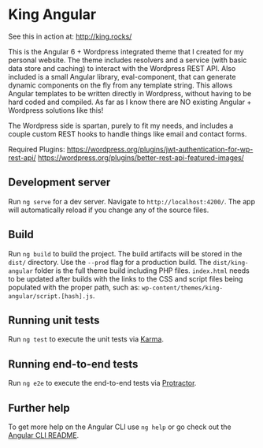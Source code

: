 # King Angular
See this in action at: http://king.rocks/

This is the Angular 6 + Wordpress integrated theme that I created for my personal website. The theme includes resolvers and a service (with basic data store and caching) to interact with the Wordpress REST API. Also included is a small Angular library, eval-component, that can generate dynamic components on the fly from any template string. This allows Angular templates to be written directly in Wordpress, without having to be hard coded and compiled. As far as I know there are NO existing Angular + Wordpress solutions like this!

The Wordpress side is spartan, purely to fit my needs, and includes a couple custom REST hooks to handle things like email and contact forms. 

Required Plugins:
https://wordpress.org/plugins/jwt-authentication-for-wp-rest-api/
https://wordpress.org/plugins/better-rest-api-featured-images/

## Development server

Run `ng serve` for a dev server. Navigate to `http://localhost:4200/`. The app will automatically reload if you change any of the source files.

## Build

Run `ng build` to build the project. The build artifacts will be stored in the `dist/` directory. Use the `--prod` flag for a production build. The `dist/king-angular` folder is the full theme build including PHP files. `index.html` needs to be updated after builds with the links to the CSS and script files being populated with the proper path, such as: `wp-content/themes/king-angular/script.[hash].js`.

## Running unit tests

Run `ng test` to execute the unit tests via [Karma](https://karma-runner.github.io).

## Running end-to-end tests

Run `ng e2e` to execute the end-to-end tests via [Protractor](http://www.protractortest.org/).

## Further help

To get more help on the Angular CLI use `ng help` or go check out the [Angular CLI README](https://github.com/angular/angular-cli/blob/master/README.md).
